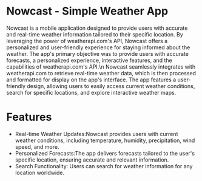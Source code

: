 # Nowcast - Simple Weather App
Nowcast is a mobile application designed to provide users with accurate and real-time weather information tailored to their specific location. By leveraging the power of weatherapi.com\'s API, Nowcast offers a personalized and user-friendly experience for staying informed about the weather. The app\'s primary objective was to provide users with accurate forecasts, a personalized experience, interactive features, and the capabilities of weatherapi.com\'s API.\n Nowcast seamlessly integrates with weatherapi.com to retrieve real-time weather data, which is then processed and formatted for display on the app\'s interface. The app features a user-friendly design, allowing users to easily access current weather conditions, search for specific locations, and explore interactive weather maps.
# Features
- Real-time Weather Updates:Nowcast provides users with current weather conditions, including temperature, humidity, precipitation, wind speed, and more.
- Personalized Forecasts:The app delivers forecasts tailored to the user\'s specific location, ensuring accurate and relevant information.
- Search Functionality: Users can search for weather information for any location worldwide.
